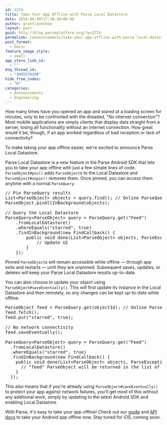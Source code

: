 ```yaml
---
id: 2274
title: Take Your App Offline with Parse Local Datastore
date: 2014-04-30T17:30:18+00:00
author: grantlandchew
layout: post
guid: http://blog.parseplatform.org/?p=2274
permalink: /announcements/take-your-app-offline-with-parse-local-datastore/
post_format:
  - basic
feature_image_style:
  - small
app_store_link_id:
  - ""
dsq_thread_id:
  - "3685570208"
hide_from_index:
  - "0"
categories:
  - Announcements
  - Engineering
---
```

How many times have you opened an app and stared at a loading screen for minutes, only to be confronted with the dreaded, "No internet connection"? Most mobile applications are simply clients that display data straight from a server, losing all functionality without an internet connection. How great would it be, though, if an app worked regardless of bad reception or lack of connectivity?

To make taking your app offline easier, we're excited to announce Parse Local Datastore.

Parse Local Datastore is a new feature in the Parse Android SDK that lets you to take your app offline with just a few simple lines of code. `ParseObject#pin()` adds `ParseObject`s to the Local Datastore and `ParseObject#unpin()` removes them. Once pinned, you can access them anytime with a normal `ParseQuery`:

<pre class="EnlighterJSRAW" data-enlighter-language="null">// Pin ParseQuery results
List&lt;ParseObject&gt; objects = query.find(); // Online ParseQuery results
ParseObject.pinAllInBackground(objects);

// Query the Local Datastore
ParseQuery&lt;ParseObject&gt; query = ParseQuery.get("Feed")
    .fromLocalDatastore()
    .whereEquals("starred", true)
    .findInBackground(new FindCallback() {
        public void done(List&lt;ParseObject&gt; objects, ParseException e) {
            // Update UI
        }
    });</pre>

Pinned `ParseObject`s will remain accessible while offline — through app exits and restarts — until they are unpinned. Subsequent saves, updates, or deletes will keep your Parse Local Datastore results up-to-date.

You can also choose to update your object using `ParseObject#saveEventually()`. This will first update its instance in the Local Datastore and then remotely, so any changes can be kept up-to-date while offline:

<pre class="EnlighterJSRAW" data-enlighter-language="null">ParseObject feed = ParseQuery.get(objectId); // Online ParseQuery result
feed.fetch();
feed.put("starred", true);

// No network connectivity
feed.saveEventually();

ParseQuery&lt;ParseObject&gt; query = ParseQuery.get("Feed")
  .fromLocalDatastore()
  .whereEquals("starred", true)
  .findInBackground(new FindCallback() {
    public void done(List&lt;ParseObject&gt; objects, ParseException e) {
      // "feed" ParseObject will be returned in the list of results
    }
  });</pre>

This also means that if you're already using `ParseObject#saveEventually()` to protect your app against network failures, you'll get most of this without any additional work, simply by updating to the latest Android SDK and enabling Local Datastore.

With Parse, it's easy to take your app offline! Check out our <a title="guide" href="https://parse.com/docs/android_guide#localdatastore" target="_blank">guide</a> and <a title="API docs" href="https://parse.com/docs/android/api/" target="_blank">API docs</a> to take your Android app offline now. Stay tuned for iOS, coming soon.
